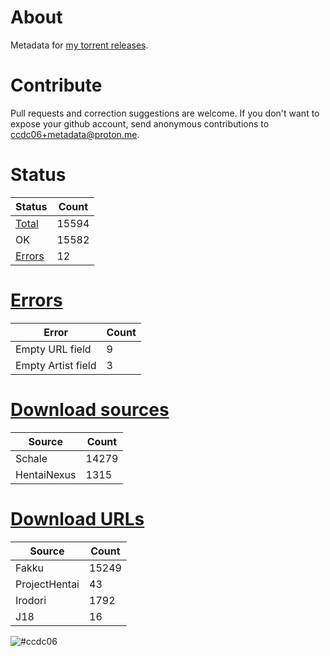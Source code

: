 # About
Metadata for [my torrent releases](https://sukebei.nyaa.si/?q=CCDC06).

# Contribute
Pull requests and correction suggestions are welcome. If you don't want to expose your github account, send anonymous contributions to [ccdc06+metadata@proton.me](mailto:ccdc06+metadata@proton.me).

<!-- [Status] -->
# Status
|Status|Count|
|-|-|
|[Total](indexes/list.csv)|15594|
|OK|15582|
|[Errors](indexes/errors.csv)|12|

# [Errors](indexes/errors.csv)
|Error|Count|
|-|-|
|Empty URL field|9|
|Empty Artist field|3|

# [Download sources](indexes/downloadSource.csv)
|Source|Count|
|-|-|
|Schale|14279|
|HentaiNexus|1315|

# [Download URLs](indexes/urlSource.csv)
|Source|Count|
|-|-|
|Fakku|15249|
|ProjectHentai|43|
|Irodori|1792|
|J18|16|
<!-- [/Status] -->

![#ccdc06](https://placehold.co/15x15/ccdc06/ccdc06.png)
